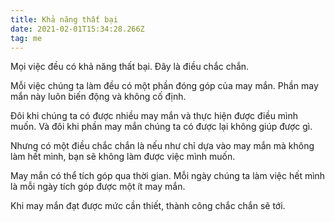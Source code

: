 ```yaml
---
title: Khả năng thất bại
date: 2021-02-01T15:34:28.266Z
tag: me
---
```

Mọi việc đều có khả năng thất bại. Đây là điều chắc chắn.

Mỗi việc chúng ta làm đều có một phần đóng góp của may mắn. Phần may mắn này luôn biến động và không cố định.

Đôi khi chúng ta có được nhiều may mắn và thực hiện được điều mình muốn. Và đôi khi phần may mắn chúng ta có được lại không giúp được gì.

Nhưng có một điều chắc chắn là nếu như chỉ dựa vào may mắn mà không làm hết mình, bạn sẽ không làm được việc mình muốn.

May mắn có thể tích góp qua thời gian. Mỗi ngày chúng ta làm việc hết mình là mỗi ngày tích góp được một ít may mắn.

Khi may mắn đạt được mức cần thiết, thành công chắc chắn sẽ tới.